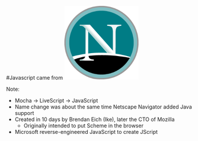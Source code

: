#Javascript came from
<img src="/img/Netscape9logo.png" style="width: 200px">

Note:
+ Mocha -> LiveScript -> JavaScript
+ Name change was about the same time Netscape Navigator added Java support
+ Created in 10 days by Brendan Eich (Ike), later the CTO of Mozilla
    + Originally intended to put Scheme in the browser
+ Microsoft reverse-engineered JavaScript to create JScript